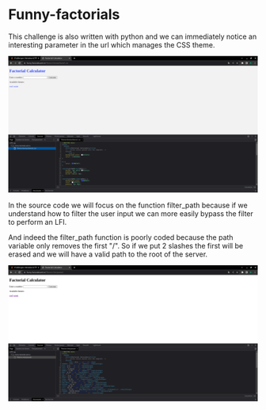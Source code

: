 <h1> Funny-factorials </h1>

<p>This challenge is also written with python and we can immediately notice an interesting parameter in the url which manages the CSS theme.<p>

<img src="docs/Intro.png">

<p>In the source code we will focus on the function filter_path because if we understand how to filter the user input we can more easily bypass the filter to perform an LFI.</p>
<p>And indeed the filter_path function is poorly coded because the path variable only removes the first "/". So if we put 2 slashes the first will be erased and we will have a
valid path to the root of the server.</p>

<img src="docs/Midle.png">